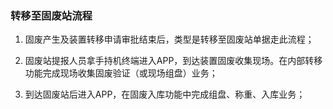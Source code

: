 ### 转移至固废站流程

1.	固废产生及装置转移申请审批结束后，类型是转移至固废站单据走此流程；

2.	固废站提报人员拿手持机终端进入APP，到达装置固废收集现场。在内部转移功能完成现场收集固废验证（或现场组盘）业务；

3.	到达固废站后进入APP，在固废入库功能中完成组盘、称重、入库业务；
